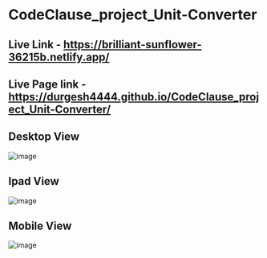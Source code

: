 # CodeClause_project_Unit-Converter
## Live Link - https://brilliant-sunflower-36215b.netlify.app/
## Live Page link -https://durgesh4444.github.io/CodeClause_project_Unit-Converter/

## Desktop View
![image](https://github.com/Durgesh4444/CodeClause_project_Unit-Converter/assets/118267835/d579bb40-e1d7-497d-852f-224151921e86)

## Ipad View
![image](https://github.com/Durgesh4444/CodeClause_project_Unit-Converter/assets/118267835/15652427-f71e-4155-9154-48ef6d340897)

## Mobile View
![image](https://github.com/Durgesh4444/CodeClause_project_Unit-Converter/assets/118267835/7a3ce304-b05e-4550-9d20-c30922255b54)

